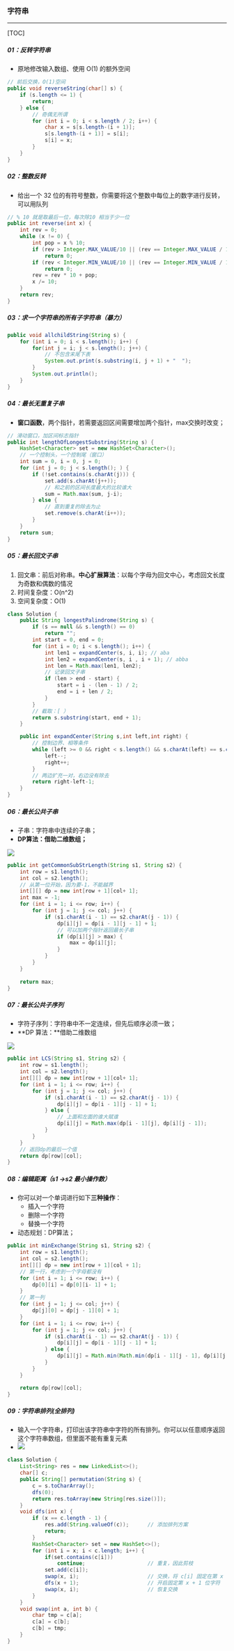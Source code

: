### 字符串

------

[TOC]

##### 01：反转字符串

- 原地修改输入数组、使用 O(1) 的额外空间


```java
// 前后交换，O(1)空间
public void reverseString(char[] s) {
    if (s.length <= 1) {  
        return;
    } else {
        // 奇偶无所谓
        for (int i = 0; i < s.length / 2; i++) {
            char x = s[s.length-(i + 1)];
            s[s.length-(i + 1)] = s[i];
            s[i] = x;
        }
    }
}
```

##### 02：整数反转

- 给出一个 32 位的有符号整数，你需要将这个整数中每位上的数字进行反转，可以用队列


```java
// % 10 就是取最后一位，每次除10 相当于少一位
public int reverse(int x) {
    int rev = 0;
    while (x != 0) {
        int pop = x % 10;
        if (rev > Integer.MAX_VALUE/10 || (rev == Integer.MAX_VALUE / 10 && pop > 7)) 
            return 0;
        if (rev < Integer.MIN_VALUE/10 || (rev == Integer.MIN_VALUE / 10 && pop < -8))
            return 0;
        rev = rev * 10 + pop;
        x /= 10;
    }
    return rev;
}
```

##### 03：求一个字符串的所有子字符串（暴力）

```java
public void allchildString(String s) {
    for (int i = 0; i < s.length(); i++) {
        for(int j = i; j < s.length(); j++) {
            // 不包含末尾下表
            System.out.print(s.substring(i, j + 1) + "  ");
        }
        System.out.println();
    }
}
```

##### 04：最长无重复子串

- **窗口函数**，两个指针，若需要返回区间需要增加两个指针，max交换时改变；

```java
// 滑动窗口，加区间标志指针
public int lengthOfLongestSubstring(String s) {
    HashSet<Character> set = new HashSet<Character>();
    // 一个控制头，一个控制尾（窗口）
    int sum = 0, i = 0, j = 0;
    for (int j = 0; j < s.length(); ) {
        if (!set.contains(s.charAt(j))) {
            set.add(s.charAt(j++));
            // 和之前的区间长度最大的比较谁大
            sum = Math.max(sum, j-i);    
        } else {
            // 直到重复的除去为止
            set.remove(s.charAt(i++));  
        }
    }
    return sum;
}
```

##### 05：最长回文子串

1. 回文串：前后对称串。**中心扩展算法**：以每个字母为回文中心，考虑回文长度为奇数和偶数的情况
2. 时间复杂度：O(n^2)
3. 空间复杂度：O(1)

```java
class Solution {
    public String longestPalindrome(String s) {
        if (s == null && s.length() == 0)
            return "";
        int start = 0, end = 0;
        for (int i = 0; i < s.length(); i++) {
            int len1 = expandCenter(s, i, i); // aba
            int len2 = expandCenter(s, i , i + 1); // abba
            int len = Math.max(len1, len2);
            // 记录回文子串
            if (len > end - start) {
                start = i - (len - 1) / 2;
                end = i + len / 2;
            }
        }
        // 截取：[ ）
        return s.substring(start, end + 1);
    }

    public int expandCenter(String s,int left,int right) {
        // 控制边界、相等条件
        while (left >= 0 && right < s.length() && s.charAt(left) == s.charAt(right)) {
            left--;
            right++;
        }
        // 两边扩充一对，右边没有除去
        return right-left-1;
    }
}
```

##### 06：最长公共子串

- 子串：字符串中连续的子串；
- **DP算法：借助二维数组；**

![](https://github.com/likang315/Algorithms-and-Data-Structures/blob/master/05%EF%BC%9A%E4%B8%B2/photos/longest-common-substring.png?raw=true)

```java
public int getCommonSubStrLength(String s1, String s2) {
  	int row = s1.length();
    int col = s2.length();
  	// 从第一位开始，因为要-1，不能越界
    int[][] dp = new int[row + 1][col+ 1];
  	int max = -1;
  	for (int i = 1; i <= row; i++) {
        for (int j = 1; j <= col; j++) {
            if (s1.charAt(i - 1) == s2.charAt(j - 1)) {
                dp[i][j] = dp[i - 1][j - 1] + 1;
                // 可以加两个指针返回最长子串
                if (dp[i][j] > max) {
                    max = dp[i][j];
                }
            }
    	}
  	}
    
  	return max;
}
```

##### 07：最长公共子序列

- 字符子序列：字符串中不一定连续，但先后顺序必须一致；
- **DP 算法：**借助二维数组

![](https://github.com/likang315/Algorithms-and-Data-Structures/blob/master/05%EF%BC%9A%E4%B8%B2/photos/LCS.png?raw=true)

```java
public int LCS(String s1, String s2) {
  	int row = s1.length();
    int col = s2.length();
    int[][] dp = new int[row + 1][col+ 1];
    for (int i = 1; i <= row; i++) {
        for (int j = 1; j <= col; j++) {
            if (s1.charAt(i - 1) == s2.charAt(j - 1)) {
                dp[i][j] = dp[i - 1][j - 1] + 1;
            } else {
                // 上面和左面的谁大赋谁
                dp[i][j] = Math.max(dp[i - 1][j], dp[i][j - 1]);
            }
        }
    }
    // 返回dp的最后一个值 
    return dp[row][col];
}
```

##### 08：编辑距离（s1 ->s2 最小操作数）

- 你可以对一个单词进行如下**三种操作**：
  - 插入一个字符
  - 删除一个字符
  - 替换一个字符
- 动态规划：DP算法；

```java
public int minExchange(String s1, String s2) {
    int row = s1.length();
    int col = s2.length();
    int[][] dp = new int[row + 1][col + 1];
    // 第一行，考虑到一个字母都没有
    for (int i = 1; i <= row; i++) {
        dp[0][i] = dp[0][i- 1] + 1;
    }
    // 第一列
    for (int j = 1; j <= col; j++) {
        dp[j][0] = dp[j - 1][0] + 1;
    }
    for (int i = 1; i <= row; i++) {
        for (int j = 1; j <= col; j++) {
            if (s1.charAt(i - 1) == s2.charAt(j - 1)) {
                dp[i][j] = dp[i - 1][j - 1] + 1;
            } else {
                dp[i][j] = Math.min(Math.min(dp[i - 1][j - 1], dp[i][j - 1]), dp[i - 1][j]) + 1;
            }
        }
    }

    return dp[row][col];
}
```

##### 09：字符串排列(全排列)

- 输入一个字符串，打印出该字符串中字符的所有排列。你可以以任意顺序返回这个字符串数组，但里面不能有重复元素
- ![](/Users/likang/Code/Git/Algorithms-and-Data-Structures/05：串/photos/permutation.png)

```java
class Solution {
    List<String> res = new LinkedList<>();
    char[] c;
    public String[] permutation(String s) {
        c = s.toCharArray();
        dfs(0);
        return res.toArray(new String[res.size()]);
    }
    void dfs(int x) {
        if (x == c.length - 1) {
            res.add(String.valueOf(c));      // 添加排列方案
            return;
        }
        HashSet<Character> set = new HashSet<>();
        for (int i = x; i < c.length; i++) {
            if(set.contains(c[i])) 
                continue; 					 // 重复，因此剪枝
            set.add(c[i]);
            swap(x, i);                      // 交换，将 c[i] 固定在第 x 位
            dfs(x + 1);                      // 开启固定第 x + 1 位字符
            swap(x, i);                      // 恢复交换
        }
    }
    void swap(int a, int b) {
        char tmp = c[a];
        c[a] = c[b];
        c[b] = tmp;
    }
}
```





